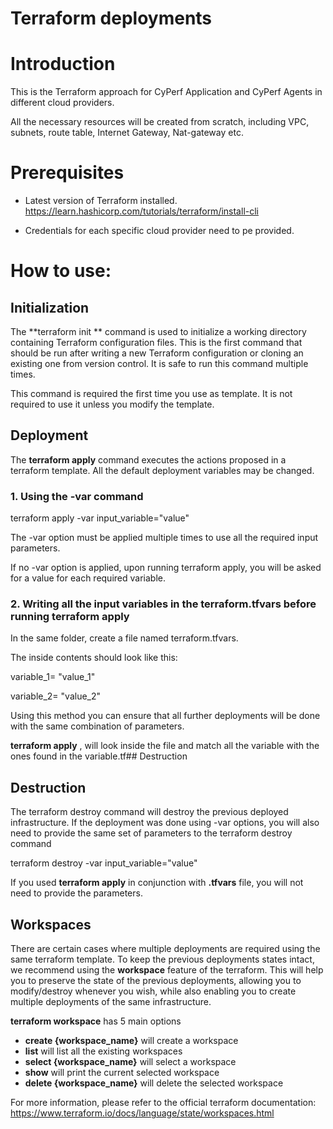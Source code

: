 # Terraform deployments

# Introduction

This is the Terraform approach for CyPerf Application and CyPerf Agents in different cloud providers.

All the necessary resources will be created from scratch, including VPC, subnets, route table, Internet Gateway, Nat-gateway etc.

# Prerequisites

- Latest version of Terraform installed. https://learn.hashicorp.com/tutorials/terraform/install-cli

- Credentials for each specific cloud provider need to pe provided.

# How to use:

## Initialization

The  **terraform init ** command is used to initialize a working directory containing Terraform configuration files. This is the first command that should be run after writing a new Terraform configuration or cloning an existing one from version control. It is safe to run this command multiple times.

This command is required the first time you use as template. It is not required to use it unless you modify the template.

## Deployment

The  **terraform apply**  command executes the actions proposed in a terraform template. All the default deployment variables may be changed.

### 1. Using the **-var** command

terraform apply -var input\_variable=&quot;value&quot;

The -var option must be applied multiple times to use all the required input parameters.

If no -var option is applied, upon running terraform apply, you will be asked for a value for each required variable.

### 2. Writing all the input variables in the terraform.tfvars before running terraform apply

In the same folder, create a file named terraform.tfvars.

The inside contents should look like this:

variable_1= "value\_1"

variable_2= "value\_2"

Using this method you can ensure that all further deployments will be done with the same combination of parameters.

**terraform apply** , will look inside the file and match all the variable with the ones found in the variable.tf## Destruction

## Destruction

The terraform destroy command will destroy the previous deployed infrastructure.
If the deployment was done using -var options, you will also need to provide the same set of parameters to the terraform destroy command

terraform destroy -var input\_variable=&quot;value&quot;

If you used **terraform apply** in conjunction with **.tfvars** file, you will not need to provide the parameters.

## Workspaces

There are certain cases where multiple deployments are required using the same terraform template. To keep the previous deployments states intact, we recommend using the **workspace** feature of the terraform. This will help you to preserve the state of the previous deployments, allowing you to modify/destroy whenever you wish, while also enabling you to create multiple deployments of the same infrastructure.


**terraform workspace** has 5 main options

- **create {workspace_name}** will create a workspace
- **list** will list all the existing workspaces
- **select {workspace_name}** will select a workspace
- **show** will print the current selected workspace
- **delete {workspace_name}** will delete the selected workspace

For more information, please refer to the official terraform documentation:
https://www.terraform.io/docs/language/state/workspaces.html